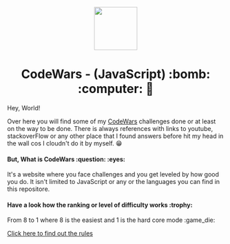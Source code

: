<p align="center"> <img width="100" src="https://upload.wikimedia.org/wikipedia/commons/thumb/9/99/Unofficial_JavaScript_logo_2.svg/480px-Unofficial_JavaScript_logo_2.svg.png" >
<h1 align="center"> CodeWars - (JavaScript) :bomb: :computer:  🤯 </h1> 
</p>
<p>Hey, World!</p>

Over here you will find some of my [CodeWars](https://www.codewars.com/) challenges done or at least on the way to be done.
There is always references with links to youtube, stackoverFlow or any other place that I found answers before hit my head in the wall cos I cloudn't do it by myself. :grin:
<h4> But, What is CodeWars :question: :eyes: </h4>
It's a website where you face challenges and you get leveled by how good you do. It isn't limited to JavaScript or any or the languages you can find in this repositore.
<h4> Have a look how the ranking or level of difficulty works :trophy: </h4>
From 8 to 1 where 8 is the easiest and 1 is the hard core mode :game_die:

[Click here to find out the rules](https://docs.codewars.com/gamification/ranks/)

